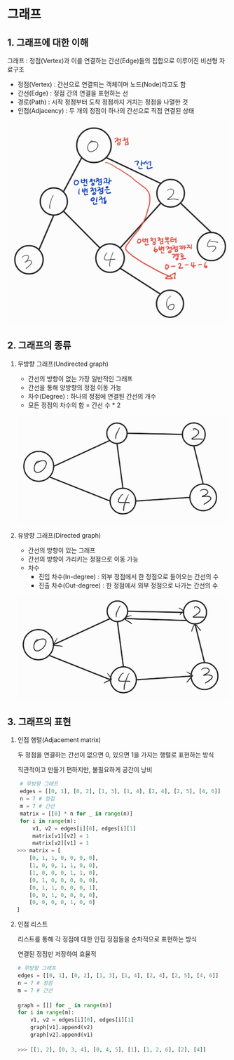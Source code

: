 # 그래프

## 1. 그래프에 대한 이해

그래프 : 정점(Vertex)과 이를 연결하는 간선(Edge)들의 집합으로 이루어진 비선형 자료구조

- 정점(Vertex) : 간선으로 연결되는 객체이며 노드(Node)라고도 함
- 간선(Edge) : 정점 간의 연결을 표현하는 선
- 경로(Path) : 시작 정점부터 도착 정점까지 거치는 정점을 나열한 것
- 인접(Adjacency) : 두 개의 정점이 하나의 간선으로 직접 연결된 상태

![그래프](그래프.assets/그래프_0.jpg)

## 2. 그래프의 종류

1. 무방향 그래프(Undirected graph)
   - 간선의 방향이 없는 가장 일반적인 그래프
   - 간선을 통해 양방향의 정점 이동 가능
   - 차수(Degree) : 하나의 정점에 연결된 간선의 개수
   - 모든 정점의 차수의 합 = 간선 수 * 2

   ![무방향 그래프](그래프.assets/무방향그래프.jpg)

2. 유방향 그래프(Directed graph)
   - 간선의 방향이 있는 그래프
   - 간선의 방향이 가리키는 정점으로 이동 가능
   - 차수 
     - 진입 차수(In-degree) : 외부 정점에서 한 정점으로 들어오는 간선의 수
     - 진출 차수(Out-degree) : 한 정점에서 외부 정점으로 나가는 간선의 수

   ![유방향 그래프](그래프.assets/유방향그래프.jpg)
   
   

## 3. 그래프의 표현

1. 인접 행렬(Adjacement matrix)

   두 정점을 연결하는 간선이 없으면 0, 있으면 1을 가지는 행렬로 표현하는 방식
   
   직관적이고 만들기 편하지만, 불필요하게 공간이 낭비

``` python
    # 무방향 그래프
    edges = [[0, 1], [0, 2], [1, 3], [1, 4], [2, 4], [2, 5], [4, 6]]
    n = 7 # 정점
    m = 7 # 간선
    matrix = [[0] * n for _ in range(n)]
    for i in range(m):
        v1, v2 = edges[i][0], edges[i][1]
        matrix[v1][v2] = 1
        matrix[v2][v1] = 1
   >>> matrix = [
       [0, 1, 1, 0, 0, 0, 0],
       [1, 0, 0, 1, 1, 0, 0],
       [1, 0, 0, 0, 1, 1, 0],
       [0, 1, 0, 0, 0, 0, 0],
       [0, 1, 1, 0, 0, 0, 1],
       [0, 0, 1, 0, 0, 0, 0],
       [0, 0, 0, 0, 1, 0, 0]
   ]
```

2. 인접 리스트

   리스트를 통해 각 정점에 대한 인접 정점들을 순차적으로 표현하는 방식

   연결된 정점만 저장하여 효율적
   
   ```python
   # 무방향 그래프
   edges = [[0, 1], [0, 2], [1, 3], [1, 4], [2, 4], [2, 5], [4, 6]]
   n = 7 # 정점
   m = 7 # 간선
       
   graph = [[] for _ in range(n)]
   for i in range(m):
       v1, v2 = edges[i][0], edges[i][1]
       graph[v1].append(v2)
       graph[v2].append(v1)
   
   >>> [[1, 2], [0, 3, 4], [0, 4, 5], [1], [1, 2, 6], [2], [4]]
   ```
